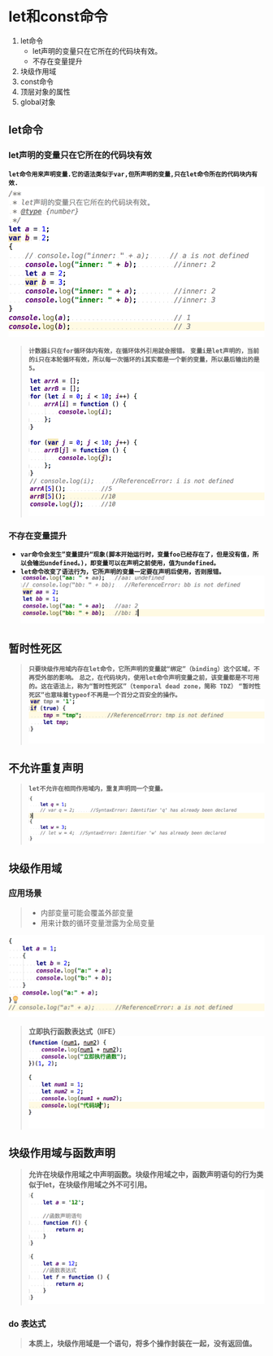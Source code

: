 # let和const命令
1. let命令
    + let声明的变量只在它所在的代码块有效。
    + 不存在变量提升
2. 块级作用域
3. const命令
4. 顶层对象的属性
5. global对象

## let命令

### let声明的变量只在它所在的代码块有效

**``let命令用来声明变量.它的语法类似于var,但所声明的变量,只在let命令所在的代码块内有效.``**  
![图片](https://github.com/qq2575896094/ES6/blob/master/images/WX20171027-100041%402x.png)

> **``计数器i只在for循环体内有效，在循环体外引用就会报错。``**
> **``变量i是let声明的，当前的i只在本轮循环有效，所以每一次循环的i其实都是一个新的变量，所以最后输出的是5。``**  
![图片](https://github.com/qq2575896094/ES6/blob/master/images/WX20171027-102829@2x.png)


### 不存在变量提升

+ **``var命令会发生”变量提升“现象(脚本开始运行时，变量foo已经存在了，但是没有值，所以会输出undefined。)，即变量可以在声明之前使用，值为undefined。``**
+ **``let命令改变了语法行为，它所声明的变量一定要在声明后使用，否则报错。``**  
![图片](https://github.com/qq2575896094/ES6/blob/master/images/WX20171027-104826@2x.png)


## 暂时性死区

> **``只要块级作用域内存在let命令，它所声明的变量就“绑定”（binding）这个区域，不再受外部的影响。``**
> **``总之，在代码块内，使用let命令声明变量之前，该变量都是不可用的。这在语法上，称为“暂时性死区”（temporal dead zone，简称 TDZ）``**
> **``“暂时性死区”也意味着typeof不再是一个百分之百安全的操作。``**  
![图片](https://github.com/qq2575896094/ES6/blob/master/images/WX20171027-110735@2x.png)


## 不允许重复声明
> **``let不允许在相同作用域内，重复声明同一个变量。``**  
![图片](https://github.com/qq2575896094/ES6/blob/master/images/WX20171027-112030@2x.png)



## 块级作用域


### 应用场景

> + 内部变量可能会覆盖外部变量
> + 用来计数的循环变量泄露为全局变量  

![图片](https://github.com/qq2575896094/ES6/blob/master/images/WX20171027-114154@2x.png)

> **立即执行函数表达式（IIFE）**
![图片](https://github.com/qq2575896094/ES6/blob/master/images/WX20171027-142104@2x.png)


## 块级作用域与函数声明
> **允许在块级作用域之中声明函数。块级作用域之中，函数声明语句的行为类似于let，在块级作用域之外不可引用。**  
![图片](https://github.com/qq2575896094/ES6/blob/master/images/WX20171027-144628@2x.png)


### do 表达式

> **本质上，块级作用域是一个语句，将多个操作封装在一起，没有返回值。**